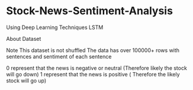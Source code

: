 # Stock-News-Sentiment-Analysis
Using Deep Learning Techniques  LSTM

About Dataset

Note This dataset is not shuffled The data has over 100000+ rows with sentences and sentiment of each sentence

0 represent that the news is negative or neutral (Therefore likely the stock will go down)
1 represent that the news is positive ( Therefore the likely stock will go up)
